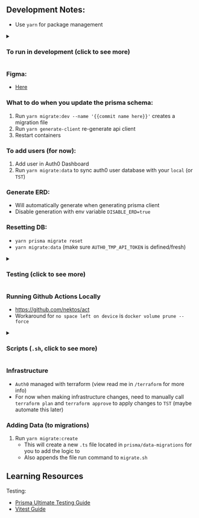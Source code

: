 ## Development Notes:

- Use `yarn` for package management

<details>
<summary><h3>To run in development (click to see more)</h3></summary>

1. `yarn install`
2. Setup `.env.local` per `.env.local.example`
3. `yarn generate-client`
4. `yarn docker:dev`
5. `yarn migrate:dev`
6. `yarn migrate:data`
7. Go to `http://localhost:3000/`
8. `yarn docker:dev-stop` to stop containers

</details>

### Figma:

- [Here](https://www.figma.com/file/o6hY8o9AzbYe5jtQ11tQga/Untitled?type=design&node-id=0%3A1&mode=design&t=OprzFzjgrOzk9cpn-1)

### What to do when you update the prisma schema:

1. Run `yarn migrate:dev --name '{{commit name here}}'` creates a migration file
2. Run `yarn generate-client` re-generate api client
3. Restart containers

### To add users (for now):

1. Add user in Auth0 Dashboard
2. Run `yarn migrate:data` to sync auth0 user database with your `local` (or `TST`)

### Generate ERD:

- Will automatically generate when generating prisma client
- Disable generation with env variable `DISABLE_ERD=true`

### Resetting DB:

- `yarn prisma migrate reset`
- `yarn migrate:data` (make sure `AUTH0_TMP_API_TOKEN` is defined/fresh)

<details>
<summary><h3>Testing (click to see more)</h3></summary>

- Three different environments, `unit`, `integration`, `e2e`
- Separate `.env.test` env file and `test-db` docker service
- Make sure when setting up the test env files not to target your local db/any live dbs
- make sure to install playwright `npx playwright install` (should also install the browsers)
- To test the whole app use run `yarn test:all`

#### Unit

- To run only unit tests run `yarn test:unit`
- Use the `--run` flag after to run once (default is `watch` mode)

#### Integration

- To run only integration tests run `yarn test:int`
- To run in `watch` mode use the `-w` flag
- Note it skips the user migration with the `-t` flag (already defined in the npm script) but the test setup will add a dummy user
- It will start a `test-db` container and run data migrations

#### E2E

- To run e2e tests run `yarn test:e2e`
- With head (e.g. browsers popup) use the `-h` flag
- To generate reports use the `-r` flag
- Note: it is running 1 at a time (not parallel) because of the way nextauth/nextjs bugs out when multiple logins happen concurrently (hitting localhost)... will probably need to setup multiple test accounts or look into other solutions like saving authentication (which may still need multiple accounts)
- Debug tests with `npx playwright test {{test file}} --project={{specific browser if interested}} --debug` - or `npx playwright test --ui` - Resources: - https://playwright.dev/docs/debug#stepping-through-your-tests - https://playwright.dev/docs/running-tests
</details>

### Running Github Actions Locally

- https://github.com/nektos/act
- Workaround for `no space left on device` is `docker volume prune --force`

<details>
<summary><h3>Scripts (<code>.sh</code>, click to see more)</h3></summary>

#### `migrate.sh (yarn migrate:data)`

> Migrates static data and users from auth0 user database (if enabled)

- Use `-s` flag to skip options, comma-separated no space
- The only option available right now is `users`
- To add another option see how the `users` option is done in the script

e.g. `yarn migrate:data -s users`

#### `test_integration.sh (yarn test:int)`

> Builds and runs a dummy test db in docker, runs integration tests via `vitest` and then tears it down when done

- Use the `-w` flag to enter `watch mode`

#### `test_e2e.sh (yarn test:e2e)`

> Builds and runs a test-db in docker, runs e2e tests via `playwright` and then tears down when complete

- Use the `-h` option to turn on headed mode (see the browsers open) or `yarn test:e2e:headed`

#### `test_all.sh (yarn test:all)`

> Runs all unit, integration and e2e tests, basically runs the specific test commands sequentially

#### `setup_db.sh`

> Loads envs into the shell and sets up the test database

- Useful to run separately for debugging tests

Example usage: Running the nextjs app with test envs and the test database

```
export NODE_ENV=true && yarn dev (run the nextjs app in test mode using .env.test envs)
bash ./scripts/setup_db.sh
```

#### `wait_for_it.sh`

> pauses script

- See https://github.com/vishnubob/wait-for-it

</details>

### Infrastructure

- `Auth0` managed with terraform (view read me in `/terraform` for more info)
- For now when making infrastructure changes, need to manually call `terraform plan` and `terraform approve` to apply changes to `TST` (maybe automate this later)

### Adding Data (to migrations)

1. Run `yarn migrate:create`
   - This will create a new `.ts` file located in `prisma/data-migrations` for you to add the logic to
   - Also appends the file run command to `migrate.sh`

## Learning Resources

Testing:

- [Prisma Ultimate Testing Guide](https://www.prisma.io/blog/testing-series-1-8eRB5p0Y8o)
- [Vitest Guide](https://vitest.dev/guide/)
